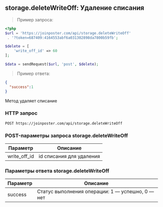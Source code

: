 ## storage.deleteWriteOff: Удаление списания

> Пример запроса:

```php
<?php
$url = 'https://joinposter.com/api/storage.deleteWriteOff'
 . '?token=687409:4164553abf6a031302898da7800b59fb';

$delete = [
    'write_off_id' => 60
];

$data = sendRequest($url, 'post', $delete);
```

> Пример ответа:

```json
{
  "success":1
}
```

Метод удаляет списание

### HTTP запрос

`POST https://joinposter.com/api/storage.deleteWriteOff`

### POST-параметры запроса storage.deleteWriteOff

Параметр | Описание
-------- | --------
write_off_id | id списания для удаления

### Параметры ответа storage.deleteWriteOff

Параметр | Описание
-------- | --------
success | Статус выполнения операции: 1 — успешно, 0 — нет
